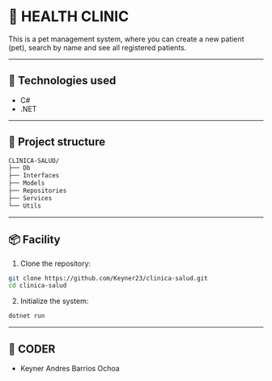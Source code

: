 #  🏥 HEALTH CLINIC 

This is a pet management system, where you can create a new patient (pet), search by name and see all registered patients.

---

## 🚀 Technologies used

- C#
- .NET

---

## 📁 Project structure
```bash
CLINICA-SALUD/
├── Db
├── Interfaces
├── Models
├── Repositories
├── Services
└── Utils
```

---

## 📦 Facility

1. Clone the repository:

```bash
git clone https://github.com/Keyner23/clinica-salud.git
cd clinica-salud
```

2. Initialize the system:
```bash
dotnet run
```
---

## 🚀 CODER 
- Keyner Andres Barrios Ochoa
